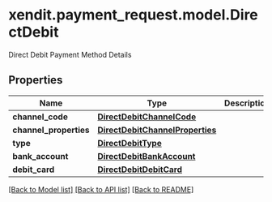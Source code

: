 # xendit.payment_request.model.DirectDebit

Direct Debit Payment Method Details

## Properties
Name | Type | Description | Notes
------------ | ------------- | ------------- | -------------
**channel_code** | [**DirectDebitChannelCode**](DirectDebitChannelCode.md) |  | 
**channel_properties** | [**DirectDebitChannelProperties**](DirectDebitChannelProperties.md) |  | 
**type** | [**DirectDebitType**](DirectDebitType.md) |  | 
**bank_account** | [**DirectDebitBankAccount**](DirectDebitBankAccount.md) |  | [optional] 
**debit_card** | [**DirectDebitDebitCard**](DirectDebitDebitCard.md) |  | [optional] 

[[Back to Model list]](../README.md#documentation-for-models) [[Back to API list]](../README.md#documentation-for-api-endpoints) [[Back to README]](../README.md)


